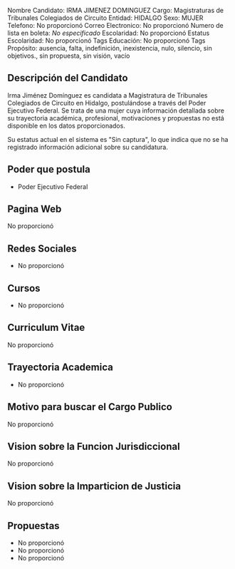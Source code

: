 Nombre Candidato: IRMA JIMENEZ DOMINGUEZ
Cargo: Magistraturas de Tribunales Colegiados de Circuito
Entidad: HIDALGO
Sexo: MUJER
Telefono: No proporcionó
Correo Electronico: No proporcionó
Numero de lista en boleta: *No especificado*
Escolaridad: No proporcionó
Estatus Escolaridad: No proporcionó
Tags Educación: No proporcionó
Tags Propósito: ausencia, falta, indefinición, inexistencia, nulo, silencio, sin objetivos., sin propuesta, sin visión, vacío


## Descripción del Candidato 

Irma Jiménez Domínguez es candidata a Magistratura de Tribunales Colegiados de Circuito en Hidalgo, postulándose a través del Poder Ejecutivo Federal. Se trata de una mujer cuya información detallada sobre su trayectoria académica, profesional, motivaciones y propuestas no está disponible en los datos proporcionados.

Su estatus actual en el sistema es "Sin captura", lo que indica que no se ha registrado información adicional sobre su candidatura.


## Poder que postula

- Poder Ejecutivo Federal


## Pagina Web

No proporcionó


## Redes Sociales

- No proporcionó


## Cursos

- No proporcionó


## Curriculum Vitae

No proporcionó


## Trayectoria Academica

- No proporcionó


## Motivo para buscar el Cargo Publico

No proporcionó


## Vision sobre la Funcion Jurisdiccional

No proporcionó


## Vision sobre la Imparticion de Justicia

No proporcionó


## Propuestas

- No proporcionó
- No proporcionó
- No proporcionó

